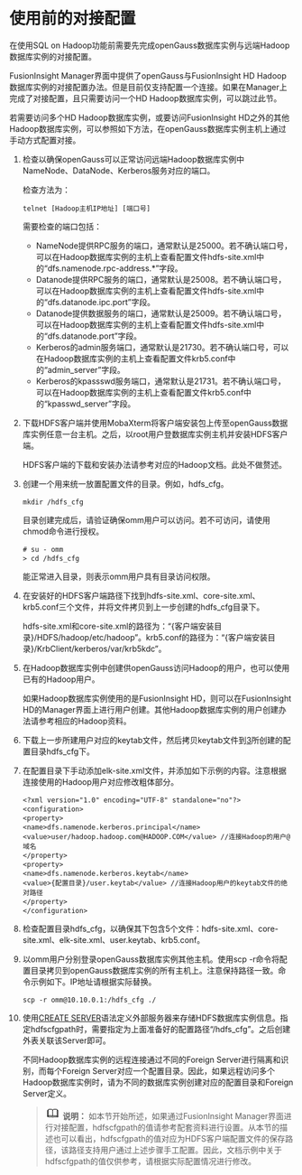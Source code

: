 # 使用前的对接配置<a name="ZH-CN_TOPIC_0311524272"></a>

在使用SQL on Hadoop功能前需要先完成openGauss数据库实例与远端Hadoop数据库实例的对接配置。

FusionInsight Manager界面中提供了openGauss与FusionInsight HD Hadoop数据库实例的对接配置办法。但是目前仅支持配置一个连接。如果在Manager上完成了对接配置，且只需要访问一个HD Hadoop数据库实例，可以跳过此节。

若需要访问多个HD Hadoop数据库实例，或要访问FusionInsight HD之外的其他Hadoop数据库实例，可以参照如下方法，在openGauss数据库实例主机上通过手动方式配置对接。

1.  检查以确保openGauss可以正常访问远端Hadoop数据库实例中NameNode、DataNode、Kerberos服务对应的端口。

    检查方法为：

    ```
    telnet [Hadoop主机IP地址] [端口号]
    ```

    需要检查的端口包括：

    -   NameNode提供RPC服务的端口，通常默认是25000。若不确认端口号，可以在Hadoop数据库实例的主机上查看配置文件hdfs-site.xml中的“dfs.namenode.rpc-address.\*”字段。
    -   Datanode提供RPC服务的端口，通常默认是25008。若不确认端口号，可以在Hadoop数据库实例的主机上查看配置文件hdfs-site.xml中的“dfs.datanode.ipc.port”字段。
    -   Datanode提供数据服务的端口，通常默认是25009。若不确认端口号，可以在Hadoop数据库实例的主机上查看配置文件hdfs-site.xml中的“dfs.datanode.port”字段。
    -   Kerberos的admin服务端口，通常默认是21730。若不确认端口号，可以在Hadoop数据库实例的主机上查看配置文件krb5.conf中的“admin\_server”字段。
    -   Kerberos的kpassswd服务端口，通常默认是21731。若不确认端口号，可以在Hadoop数据库实例的主机上查看配置文件krb5.conf中的“kpasswd\_server”字段。

2.  下载HDFS客户端并使用MobaXterm将客户端安装包上传至openGauss数据库实例任意一台主机。之后，以root用户登数据库实例主机并安装HDFS客户端。

    HDFS客户端的下载和安装办法请参考对应的Hadoop文档。此处不做赘述。

3.  <a name="zh-cn_topic_0119276786_li10663114112494"></a>创建一个用来统一放置配置文件的目录。例如，hdfs\_cfg。

    ```
    mkdir /hdfs_cfg
    ```

    目录创建完成后，请验证确保omm用户可以访问。若不可访问，请使用chmod命令进行授权。

    ```
    # su - omm
    > cd /hdfs_cfg
    ```

    能正常进入目录，则表示omm用户具有目录访问权限。

4.  在安装好的HDFS客户端路径下找到hdfs-site.xml、core-site.xml、krb5.conf三个文件，并将文件拷贝到上一步创建的hdfs\_cfg目录下。

    hdfs-site.xml和core-site.xml的路径为：“\{客户端安装目录\}/HDFS/hadoop/etc/hadoop”。krb5.conf的路径为：“\{客户端安装目录\}/KrbClient/kerberos/var/krb5kdc”。

5.  在Hadoop数据库实例中创建供openGauss访问Hadoop的用户，也可以使用已有的Hadoop用户。

    如果Hadoop数据库实例使用的是FusionInsight HD，则可以在FusionInsight HD的Manager界面上进行用户创建。其他Hadoop数据库实例的用户创建办法请参考相应的Hadoop资料。

6.  下载上一步所建用户对应的keytab文件，然后拷贝keytab文件到[3](#zh-cn_topic_0119276786_li10663114112494)所创建的配置目录hdfs\_cfg下。
7.  在配置目录下手动添加elk-site.xml文件，并添加如下示例的内容。注意根据连接使用的Hadoop用户对应修改粗体部分。

    ```
    <?xml version="1.0" encoding="UTF-8" standalone="no"?>
    <configuration>
    <property>
    <name>dfs.namenode.kerberos.principal</name>
    <value>user/hadoop.hadoop.com@HADOOP.COM</value> //连接Hadoop的用户@域名
    </property>
    <property>
    <name>dfs.namenode.kerberos.keytab</name>
    <value>{配置目录}/user.keytab</value> //连接Hadoop用户的keytab文件的绝对路径
    </property>
    </configuration>
    ```

8.  检查配置目录hdfs\_cfg，以确保其下包含5个文件：hdfs-site.xml、core-site.xml、elk-site.xml、user.keytab、krb5.conf。
9.  以omm用户分别登录openGauss数据库实例其他主机。使用scp -r命令将配置目录拷贝到openGauss数据库实例的所有主机上。注意保持路径一致。命令示例如下。IP地址请根据实际替换。

    ```
    scp -r omm@10.10.0.1:/hdfs_cfg ./
    ```

10. 使用[CREATE SERVER](CREATE-SERVER.md)语法定义外部服务器来存储HDFS数据库实例信息。指定hdfscfgpath时，需要指定为上面准备好的配置路径“/hdfs\_cfg”。之后创建外表关联该Server即可。

    不同Hadoop数据库实例的远程连接通过不同的Foreign Server进行隔离和识别，而每个Foreign Server对应一个配置目录。因此，如果远程访问多个Hadoop数据库实例时，请为不同的数据库实例创建对应的配置目录和Foreign Server定义。

    >![](public_sys-resources/icon-note.png) **说明：** 如本节开始所述，如果通过FusionInsight Manager界面进行对接配置，hdfscfgpath的值请参考配套资料进行设置。从本节的描述也可以看出，hdfscfgpath的值对应为HDFS客户端配置文件的保存路径，该路径支持用户通过上述步骤手工配置。因此，文档示例中关于hdfscfgpath的值仅供参考，请根据实际配置情况进行修改。
